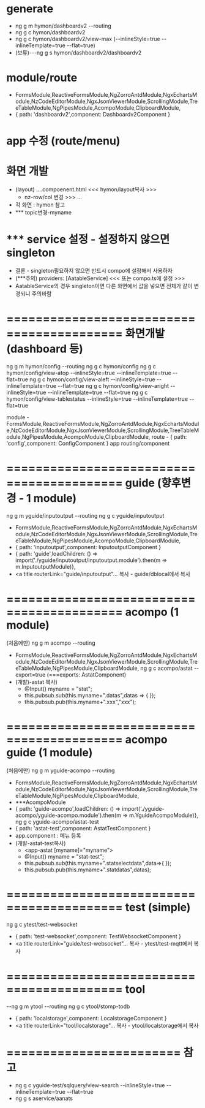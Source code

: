 # generate
- ng g m hymon/dashboardv2 --routing
- ng g c hymon/dashboardv2
- ng g c hymon/dashboardv2/view-max (--inlineStyle=true --inlineTemplate=true --flat=true)
- (보류)---ng g s hymon/dashboardv2/dashboardv2
# module/route
  - FormsModule,ReactiveFormsModule,NgZorroAntdModule,NgxEchartsModule,NzCodeEditorModule,NgxJsonViewerModule,ScrollingModule,TreeTableModule,NgPipesModule,AcompoModule,ClipboardModule,
  - { path: 'dashboardv2',component: Dashboardv2Component }
# app 수정 (route/menu)
# 화면 개발
- (layout) ....compoenent.html <<< hymon/layout복사 >>>
  -	nz-row/col 변경 >>> <app-dashboardv2-form></app-dashboardv2-form> ...
- 각 화면 : hymon 참고
- *** topic변경-myname
# *** service 설정 - 설정하지 않으면 singleton
- 결론 - singleton필요하지 않으면 반드시 compo에 설정해서 사용하자
- (***주의) providers: [AatableService] <<< 또는 compo.ts에 설정 >>>
- AatableService의 경우 singleton이면 다른 화면에서 값을 넣으면 전체가 같이 변경되니 주의바람


# ========================================== 화면개발 (dashboard 등)
ng g m hymon/config --routing
ng g c hymon/config
ng g c hymon/config/view-atop --inlineStyle=true --inlineTemplate=true --flat=true
ng g c hymon/config/view-aleft --inlineStyle=true --inlineTemplate=true --flat=true
ng g c hymon/config/view-aright --inlineStyle=true --inlineTemplate=true --flat=true
ng g c hymon/config/view-tablestatus --inlineStyle=true --inlineTemplate=true --flat=true

module - FormsModule,ReactiveFormsModule,NgZorroAntdModule,NgxEchartsModule,NzCodeEditorModule,NgxJsonViewerModule,ScrollingModule,TreeTableModule,NgPipesModule,AcompoModule,ClipboardModule,
route - { path: 'config',component: ConfigComponent }
app routing/component


# ========================================== guide (향후변경 - 1 module)
ng g m yguide/inputoutput --routing
ng g c yguide/inputoutput
  - FormsModule,ReactiveFormsModule,NgZorroAntdModule,NgxEchartsModule,NzCodeEditorModule,NgxJsonViewerModule,ScrollingModule,TreeTableModule,NgPipesModule,AcompoModule,ClipboardModule,
  - { path: 'inputoutput',component: InputoutputComponent }
  - { path: 'guide',loadChildren: () => import('./yguide/inputoutput/inputoutput.module').then(m => m.InputoutputModule)},
  - <a title routerLink="guide/inputoutput"...
복사 - guide/dblocal에서 복사


# #############################################################################
# ========================================== acompo (1 module)
(처음에만) ng g m acompo --routing
  - FormsModule,ReactiveFormsModule,NgZorroAntdModule,NgxEchartsModule,NzCodeEditorModule,NgxJsonViewerModule,ScrollingModule,TreeTableModule,NgPipesModule,ClipboardModule,
ng g c acompo/astat --export=true (===exports: AstatComponent)
 - (개발)-astat 복사)
   - @Input() myname = "stat";
   - this.pubsub.sub(this.myname+".datas",datas => { });
   - this.pubsub.pub(this.myname+".xxx","xxx");    
# ========================================== acompo guide (1 module)
(처음에만) ng g m yguide-acompo --routing
  - FormsModule,ReactiveFormsModule,NgZorroAntdModule,NgxEchartsModule,NzCodeEditorModule,NgxJsonViewerModule,ScrollingModule,TreeTableModule,NgPipesModule,ClipboardModule,
  - ***AcompoModule
  - { path: 'guide-acompo',loadChildren: () => import('./yguide-acompo/yguide-acompo.module').then(m => m.YguideAcompoModule)},
ng g c yguide-acompo/astat-test
  - { path: 'astat-test',component: AstatTestComponent }
  - app.component : 메뉴 등록
  - (개발-astat-test복사) 
    - <app-astat [myname]="myname"></app-astat>
    - @Input() myname = "stat-test";
    - this.pubsub.sub(this.myname+".statselectdata",data=>{ });
    - this.pubsub.pub(this.myname+".statdatas",datas);
          





# #############################################################################
# ========================================== test (simple)
ng g c ytest/test-websocket
  - { path: 'test-websocket',component: TestWebsocketComponent }
  - <a title routerLink="guide/test-websocket"...
복사 - ytest/test-mqtt에서 복사

# ========================================== tool
--ng g m ytool --routing
ng g c ytool/stomp-todb
  - { path: 'localstorage',component: LocalstorageComponent }
  - <a title routerLink="tool/localstorage"...
복사 - ytool/localstorage에서 복사




# ======================== 참고
- ng g c yguide-test/sqlquery/view-search --inlineStyle=true --inlineTemplate=true --flat=true
- ng g s aservice/aanats


